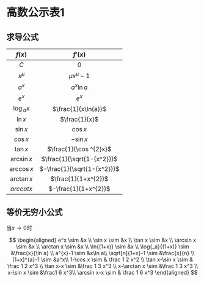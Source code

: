 # 高数公示表1
## 求导公式
|$f(x)$|$f'(x)$|
|:-----:|:-----:|
|$C$|$0$|
|$x^\mu$|$\mu{x^{\mu}-1}$|
|$a^x$|${a^x}\ln{a}$|
|$e^x$|$e^x$|
|$\log{_a}{x}$|$\frac{1}{x\ln{a}}$|
|$\ln x$|$\frac{1}{x}$|
|$\sin x$|$\cos x$|
|$\cos x$|$-\sin x$|
|$\tan x$|$\frac{1}{\cos ^{2}x}$|
|$\arcsin x$|$\frac{1}{\sqrt{1-{x^2}}}$|
|$\arccos x$|$-\frac{1}{\sqrt{1-{x^2}}}$|
|$\arctan x$|$\frac{1}{1+x^{2}}$|
| $arccot x$|$-\frac{1}{1+x^{2}}$|


## 等价无穷小公式
当$x\rightarrow 0$时

$$
\begin{aligned}
e^x \sim &x \\
\sin x \sim &x \\
\tan x \sim &x \\
\arcsin x \sim &x \\
\arctan x \sim &x \\
\ln{(1+x)} \sim &x \\
\log{_a}{(1+x)} \sim &\frac{x}{\ln a} \\
a^{x}-1 \sim &x\ln a\\
\sqrt[n]{1+x}-1 \sim &\frac{x}{n} \\
(1+x)^{a}-1 \sim &a^x\\
1-\cos x \sim & \frac 1 2 x^2 \\
\tan x-\sin x \sim & \frac 1 2 x^3 \\
\tan x-x \sim &\frac 1 3 x^3 \\
x-\arctan x \sim &\frac 1 3 x^3 \\
x-\sin x \sim &\frac1 6 x^3\\
\arcsin x-x \sim & \frac 1 6 x^3
\end{aligned}
$$
